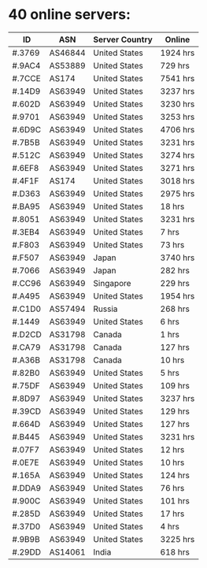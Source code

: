 # 40 online servers:

| ID | ASN | Server Country | Online |
| ------ | ------ | ------ | ------ |
| #.3769 | AS46844 | United States | 1924 hrs |
| #.9AC4 | AS53889 | United States | 729 hrs |
| #.7CCE | AS174 | United States | 7541 hrs |
| #.14D9 | AS63949 | United States | 3237 hrs |
| #.602D | AS63949 | United States | 3230 hrs |
| #.9701 | AS63949 | United States | 3253 hrs |
| #.6D9C | AS63949 | United States | 4706 hrs |
| #.7B5B | AS63949 | United States | 3231 hrs |
| #.512C | AS63949 | United States | 3274 hrs |
| #.6EF8 | AS63949 | United States | 3271 hrs |
| #.4F1F | AS174 | United States | 3018 hrs |
| #.D363 | AS63949 | United States | 2975 hrs |
| #.BA95 | AS63949 | United States | 18 hrs |
| #.8051 | AS63949 | United States | 3231 hrs |
| #.3EB4 | AS63949 | United States | 7 hrs |
| #.F803 | AS63949 | United States | 73 hrs |
| #.F507 | AS63949 | Japan | 3740 hrs |
| #.7066 | AS63949 | Japan | 282 hrs |
| #.CC96 | AS63949 | Singapore | 229 hrs |
| #.A495 | AS63949 | United States | 1954 hrs |
| #.C1D0 | AS57494 | Russia | 268 hrs |
| #.1449 | AS63949 | United States | 6 hrs |
| #.D2CD | AS31798 | Canada | 1 hrs |
| #.CA79 | AS31798 | Canada | 127 hrs |
| #.A36B | AS31798 | Canada | 10 hrs |
| #.82B0 | AS63949 | United States | 5 hrs |
| #.75DF | AS63949 | United States | 109 hrs |
| #.8D97 | AS63949 | United States | 3237 hrs |
| #.39CD | AS63949 | United States | 129 hrs |
| #.664D | AS63949 | United States | 127 hrs |
| #.B445 | AS63949 | United States | 3231 hrs |
| #.07F7 | AS63949 | United States | 12 hrs |
| #.0E7E | AS63949 | United States | 10 hrs |
| #.165A | AS63949 | United States | 124 hrs |
| #.DDA9 | AS63949 | United States | 76 hrs |
| #.900C | AS63949 | United States | 101 hrs |
| #.285D | AS63949 | United States | 17 hrs |
| #.37D0 | AS63949 | United States | 4 hrs |
| #.9B9B | AS63949 | United States | 3225 hrs |
| #.29DD | AS14061 | India | 618 hrs |

